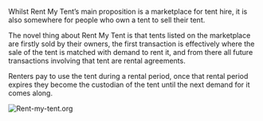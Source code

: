Whilst Rent My Tent’s main proposition is a marketplace for tent hire, it is also somewhere for people who own a tent to sell their tent.

The novel thing about Rent My Tent is that tents listed on the marketplace are firstly sold by their owners, the first transaction is effectively where the sale of the tent is matched with demand to rent it, and from there all future transactions involving that tent are rental agreements.

Renters pay to use the tent during a rental period, once that rental period expires they become the custodian of the tent until the next demand for it comes along.

![Rent-my-tent.org](https://github.com/kelvinlockwood/Rent-My-Tent/blob/master/rent-my-tent-explainer-plain.png?raw=true)
